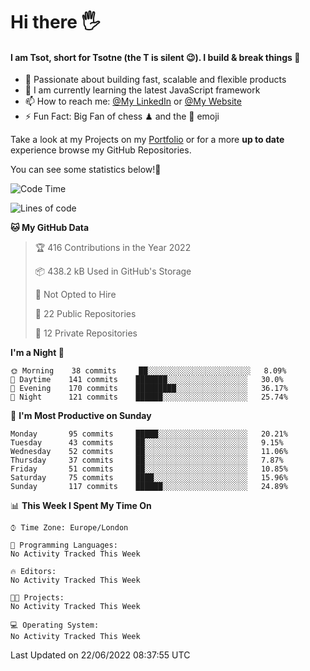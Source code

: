 # Hi there :raised_hand_with_fingers_splayed:
#### I am Tsot, short for Tsotne (the T is silent :wink:). I build & break things :space_invader:
- :telescope: Passionate about building fast, scalable and flexible products
- :seedling: I am currently learning the latest JavaScript framework 
- :mailbox: How to reach me: [@My LinkedIn](https://www.linkedin.com/in/tsotne-gvadzabia/) or [@My Website](https://tsotne.co.uk/contact)
- :zap: Fun Fact: Big Fan of chess ♟ and the 👾 emoji

Take a look at my Projects on my [Portfolio](https://tsotne.co.uk/) or for a more **up to date** experience browse my GitHub Repositories.

You can see some statistics below!:space_invader:
<!--START_SECTION:waka-->
![Code Time](http://img.shields.io/badge/Code%20Time-761%20hrs%202%20mins-blue)

![Lines of code](https://img.shields.io/badge/From%20Hello%20World%20I%27ve%20Written-626%20Thousand%20lines%20of%20code-blue)

**🐱 My GitHub Data** 

> 🏆 416 Contributions in the Year 2022
 > 
> 📦 438.2 kB Used in GitHub's Storage 
 > 
> 🚫 Not Opted to Hire
 > 
> 📜 22 Public Repositories 
 > 
> 🔑 12 Private Repositories  
 > 
**I'm a Night 🦉** 

```text
🌞 Morning    38 commits     ██░░░░░░░░░░░░░░░░░░░░░░░   8.09% 
🌆 Daytime    141 commits    ███████░░░░░░░░░░░░░░░░░░   30.0% 
🌃 Evening    170 commits    █████████░░░░░░░░░░░░░░░░   36.17% 
🌙 Night      121 commits    ██████░░░░░░░░░░░░░░░░░░░   25.74%

```
📅 **I'm Most Productive on Sunday** 

```text
Monday       95 commits     █████░░░░░░░░░░░░░░░░░░░░   20.21% 
Tuesday      43 commits     ██░░░░░░░░░░░░░░░░░░░░░░░   9.15% 
Wednesday    52 commits     ██░░░░░░░░░░░░░░░░░░░░░░░   11.06% 
Thursday     37 commits     ██░░░░░░░░░░░░░░░░░░░░░░░   7.87% 
Friday       51 commits     ██░░░░░░░░░░░░░░░░░░░░░░░   10.85% 
Saturday     75 commits     ████░░░░░░░░░░░░░░░░░░░░░   15.96% 
Sunday       117 commits    ██████░░░░░░░░░░░░░░░░░░░   24.89%

```


📊 **This Week I Spent My Time On** 

```text
⌚︎ Time Zone: Europe/London

💬 Programming Languages: 
No Activity Tracked This Week

🔥 Editors: 
No Activity Tracked This Week

🐱‍💻 Projects: 
No Activity Tracked This Week

💻 Operating System: 
No Activity Tracked This Week

```


 Last Updated on 22/06/2022 08:37:55 UTC
<!--END_SECTION:waka-->
